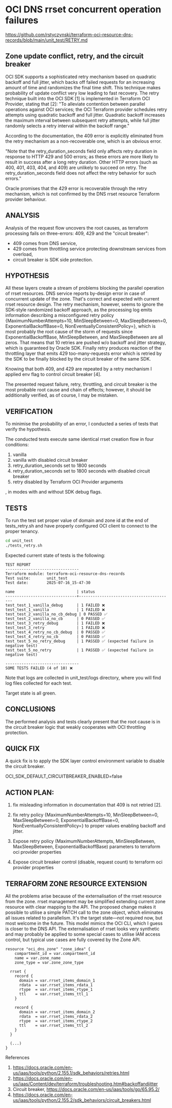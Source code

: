 # OCI DNS rrset concurrent operation failures
https://github.com/rstyczynski/terraform-oci-resource-dns-records/blob/main/unit_test/RETRY.md

## Zone update conflict, retry, and the circuit breaker

OCI SDK supports a sophisticated retry mechanism based on quadratic backoff and full jitter, which backs off failed requests for an increasing amount of time and randomizes the final time shift. This technique makes probability of update conflict very low leading to fast recovery. The retry technique built into the OCI SDK [1] is implemented in Terraform OCI Provider, stating that [2]: "To alleviate contention between parallel operations against OCI services; the OCI Terraform provider schedules retry attempts using quadratic backoff and full jitter. Quadratic backoff increases the maximum interval between subsequent retry attempts, while full jitter randomly selects a retry interval within the backoff range."

According to the documentation, the 409 error is explicitly eliminated from the retry mechanism as a non-recoverable one, which is an obvious error. 

"Note that the retry_duration_seconds field only affects retry duration in response to HTTP 429 and 500 errors; as these errors are more likely to result in success after a long retry duration. Other HTTP errors (such as 400, 401, 403, 404, and 409) are unlikely to succeed on retry. The retry_duration_seconds field does not affect the retry behavior for such errors."

Oracle promises that the 429 error is recoverable through the retry mechanism, which is not confirmed by the DNS rrset resource Terraform provider behaviour.

## ANALYSIS

Analysis of the request flow uncovers the root causes, as terraform processing fails on three-errors: 409, 429 and the "circuit breaker":
- 409 comes from DNS service,
- 429 comes from throttling service protecting downstream services from overload,
- circuit breaker is SDK side protection.

## HYPOTHESIS

All these layers create a stream of problems blocking the parallel operation of rrset resources. DNS service reports by-design error in case of concurrent update of the zone. That's correct and expected with current rrset resource design. The retry mechanism, however, seems to ignore the SDK-style randomized backoff approach, as the processing log emits information describing a misconfigured retry policy {MaximumNumberAttempts=10, MinSleepBetween=0, MaxSleepBetween=0, ExponentialBackoffBase=0, NonEventuallyConsistentPolicy=<nil>}, which is most probably the root cause of the storm of requests since ExponentialBackoffBase, MinSleepBetween, and MaxSleepBetween are all zeros. That means that 10 retries are pushed w/o backoff and jitter strategy, which is guaranteed by Oracle SDK. Finally retry produces reaction of the throttling layer that emits 429 too-many-requests error which is retried by the SDK to be finally blocked by the circuit breaker of the same SDK. 

Knowing that both 409, and 429 are repeated by a retry mechanism I applied env flag to control circuit breaker [4].

The presented request failure, retry, throttling, and circuit breaker is the most probable root cause and chain of effects; however, it should be additionally verified, as of course, I may be mistaken. 

## VERIFICATION

To minimise the probability of an error, I conducted a series of tests that verify the hypothesis.

The conducted tests execute same identical rrset creation flow in four conditions:
1. vanilla 
2. vanilla with disabled circuit breaker
3. retry_duration_seconds set to 1800 seconds
4. retry_duration_seconds set to 1800 seconds with disabled circuit breaker
5. retry disabled by Terraform OCI Provider arguments

, in modes with and without SDK debug flags.

## TESTS

To run the test set proper value of domain and zone id at the end of tests_retry.sh and have properly configured OCI client to connect to the proper tenancy.

```bash
cd unit_test
./tests_retry.sh
```

Expected current state of tests is the following:

```
TEST REPORT
--------------------------------
Terraform module: terraform-oci-resource-dns-records
Test suite:       unit_test
Test date:        2025-07-16_15-47-30

name                           | status                                  
-------------------------------+-----------------------------------------
test_test_1_vanilla_debug      | 1 FAILED ❌                            
test_test_1_vanilla            | 1 FAILED ❌                            
test_test_2_vanilla_no_cb_debug | 0 PASSED ✅                            
test_test_2_vanilla_no_cb      | 0 PASSED ✅                            
test_test_3_retry_debug        | 1 FAILED ❌                            
test_test_3_retry              | 1 FAILED ❌                            
test_test_4_retry_no_cb_debug  | 0 PASSED ✅                            
test_test_4_retry_no_cb        | 0 PASSED ✅                            
test_test_5_no_retry_debug     | 1 PASSED ✅ (expected failure in negative test)
test_test_5_no_retry           | 1 PASSED ✅ (expected failure in negative test)

--------------------------------
SOME TESTS FAILED (4 of 10) ❌
```

Note that logs are collected in unit_test/logs directory, where you will find log files collected for each test.

Target state is all green.

## CONCLUSIONS

The performed analysis and tests clearly present that the root cause is in the circuit breaker logic that weakly cooperates with OCI throttling protection.

## QUICK FIX

A quick fix is to apply the SDK layer control environment variable to disable the circuit breaker.

OCI_SDK_DEFAULT_CIRCUITBREAKER_ENABLED=false 

## ACTION PLAN:

1. fix misleading information in documentation that 409 is not retried [2].

2. fix retry policy {MaximumNumberAttempts=10, MinSleepBetween=0, MaxSleepBetween=0, ExponentialBackoffBase=0, NonEventuallyConsistentPolicy=<nil>} to proper values enabling backoff and jitter.

3. Expose retry policy (MaximumNumberAttempts, MinSleepBetween, MaxSleepBetween, ExponentialBackoffBase) parameters to terraform oci provider properties

4. Expose circuit breaker control (disable, request count) to terraform oci provider properties


## TERRAFORM ZONE RESOURCE EXTENSION

All the problems arise because of the externalisation of the rrset resource from the zone. rrset management may be simplified extending current zone resource with clear mapping to the API. The proposed change makes it possible to utilise a simple PATCH call to the zone object, which eliminates all issues related to parallelism. It's the target state—not required now, but most welcome in the future. This model mimics the OCI CLI, which I guess is closer to the DNS API. The externalisation of rrset looks very synthetic and may probably be applied to some special cases to utilise IAM access control, but typical use cases are fully covered by the Zone API.

```hcl
resource "oci_dns_zone" "zone_idea" {
    compartment_id = var.compartment_id
    name = var.zone_name
    zone_type = var.zone_zone_type

  rrset {
    record {
      domain = var.rrset_items_domain_1
      rdata  = var.rrset_items_rdata_1
      rtype  = var.rrset_items_rtype_1
      ttl    = var.rrset_items_ttl_1
    }

    record {
      domain = var.rrset_items_domain_2
      rdata  = var.rrset_items_rdata_2
      rtype  = var.rrset_items_rtype_2
      ttl    = var.rrset_items_ttl_2
    }
  }

  (...)
}
```

References
1. https://docs.oracle.com/en-us/iaas/tools/python/2.155.1/sdk_behaviors/retries.html
2. https://docs.oracle.com/en-us/iaas/Content/dev/terraform/troubleshooting.htm#backoffandjitter
3. Circuit breaker, https://docs.oracle.com/en-us/iaas/tools/go/65.95.2/
4. https://docs.oracle.com/en-us/iaas/tools/python/2.155.2/sdk_behaviors/circuit_breakers.html

